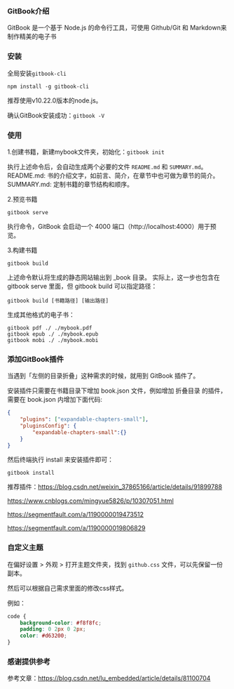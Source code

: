 ### GitBook介绍

GitBook 是一个基于 Node.js 的命令行工具，可使用 Github/Git 和 Markdown来制作精美的电子书



### 安装

全局安装`gitbook-cli`

`npm install -g gitbook-cli`

推荐使用v10.22.0版本的node.js。

确认GitBook安装成功：`gitbook -V`



### 使用

1.创建书籍，新建mybook文件夹，初始化：`gitbook init`

执行上述命令后，会自动生成两个必要的文件 `README.md` 和 `SUMMARY.md`。
README.md: 书的介绍文字，如前言、简介，在章节中也可做为章节的简介。
SUMMARY.md: 定制书籍的章节结构和顺序。



2.预览书籍

`gitbook serve`

执行命令，GitBook 会启动一个 4000 端口（http://localhost:4000）用于预览。



3.构建书籍

`gitbook build`

上述命令默认将生成的静态网站输出到 _book 目录。
实际上，这一步也包含在 gitbook serve 里面，但 gitbook build 可以指定路径：

`gitbook build [书籍路径] [输出路径]`



生成其他格式的电子书：

```
gitbook pdf ./ ./mybook.pdf
gitbook epub ./ ./mybook.epub
gitbook mobi ./ ./mybook.mobi
```





### 添加GitBook插件

当遇到「左侧的目录折叠」这种需求的时候，就用到 GitBook 插件了。

安装插件只需要在书籍目录下增加 book.json 文件，例如增加 折叠目录 的插件，需要在 book.json 内增加下面代码:

```json
{
    "plugins": ["expandable-chapters-small"],
    "pluginsConfig": {
        "expandable-chapters-small":{}
    }
}
```

然后终端执行 install 来安装插件即可：

```
gitbook install
```



推荐插件：https://blog.csdn.net/weixin_37865166/article/details/91899788

https://www.cnblogs.com/mingyue5826/p/10307051.html

https://segmentfault.com/a/1190000019473512

https://segmentfault.com/a/1190000019806829





### 自定义主题

在偏好设置 > 外观 > 打开主题文件夹，找到 `github.css` 文件，可以先保留一份副本。

然后可以根据自己需求里面的修改css样式。

例如： 

```css
code {
    background-color: #f8f8fc;
    padding: 0 2px 0 2px;
    color: #d63200;
}
```









### 感谢提供参考

参考文章：https://blog.csdn.net/lu_embedded/article/details/81100704





























